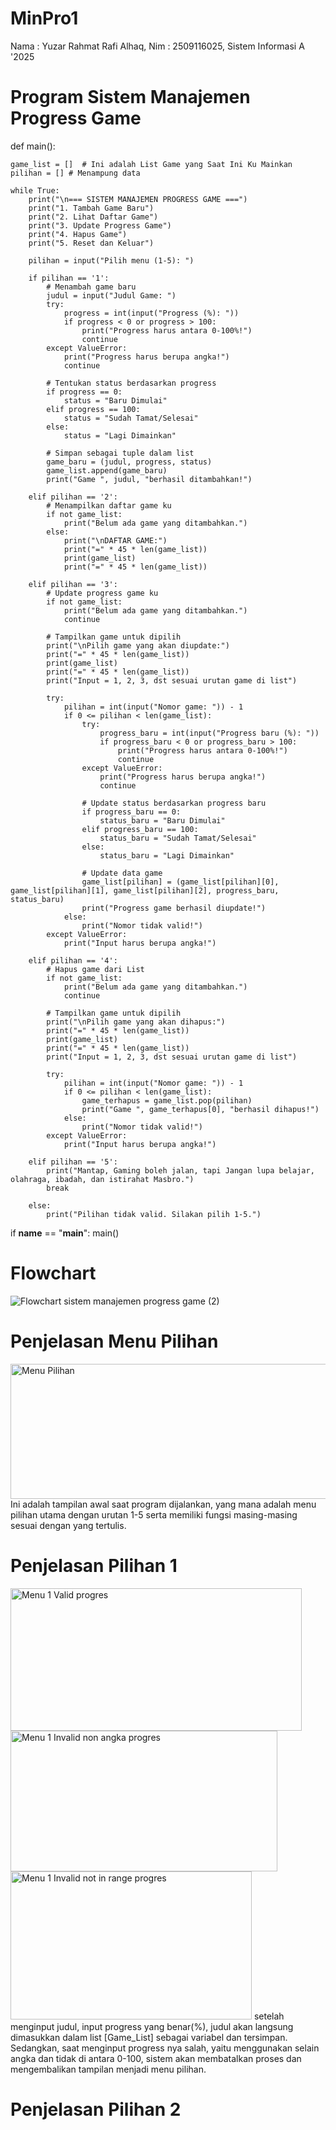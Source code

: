 # MinPro1
Nama : Yuzar Rahmat Rafi Alhaq, Nim : 2509116025, Sistem Informasi A '2025
# Program Sistem Manajemen Progress Game

def main():

    game_list = []  # Ini adalah List Game yang Saat Ini Ku Mainkan
    pilihan = [] # Menampung data
    
    while True:
        print("\n=== SISTEM MANAJEMEN PROGRESS GAME ===")
        print("1. Tambah Game Baru")
        print("2. Lihat Daftar Game")
        print("3. Update Progress Game")
        print("4. Hapus Game")
        print("5. Reset dan Keluar")
        
        pilihan = input("Pilih menu (1-5): ")
        
        if pilihan == '1':
            # Menambah game baru
            judul = input("Judul Game: ")
            try:
                progress = int(input("Progress (%): "))
                if progress < 0 or progress > 100:
                    print("Progress harus antara 0-100%!")
                    continue
            except ValueError:
                print("Progress harus berupa angka!")
                continue
                
            # Tentukan status berdasarkan progress
            if progress == 0:
                status = "Baru Dimulai"
            elif progress == 100:
                status = "Sudah Tamat/Selesai"
            else:
                status = "Lagi Dimainkan"
                
            # Simpan sebagai tuple dalam list
            game_baru = (judul, progress, status)
            game_list.append(game_baru)
            print("Game ", judul, "berhasil ditambahkan!")
            
        elif pilihan == '2':
            # Menampilkan daftar game ku
            if not game_list:
                print("Belum ada game yang ditambahkan.")
            else:
                print("\nDAFTAR GAME:")
                print("=" * 45 * len(game_list))
                print(game_list)
                print("=" * 45 * len(game_list))

        elif pilihan == '3':
            # Update progress game ku
            if not game_list:
                print("Belum ada game yang ditambahkan.")
                continue
                
            # Tampilkan game untuk dipilih
            print("\nPilih game yang akan diupdate:")
            print("=" * 45 * len(game_list))
            print(game_list)
            print("=" * 45 * len(game_list))
            print("Input = 1, 2, 3, dst sesuai urutan game di list")
            
            try:
                pilihan = int(input("Nomor game: ")) - 1
                if 0 <= pilihan < len(game_list):
                    try:
                        progress_baru = int(input("Progress baru (%): "))
                        if progress_baru < 0 or progress_baru > 100:
                            print("Progress harus antara 0-100%!")
                            continue
                    except ValueError:
                        print("Progress harus berupa angka!")
                        continue
                        
                    # Update status berdasarkan progress baru
                    if progress_baru == 0:
                        status_baru = "Baru Dimulai"
                    elif progress_baru == 100:
                        status_baru = "Sudah Tamat/Selesai"
                    else:
                        status_baru = "Lagi Dimainkan"

                    # Update data game
                    game_list[pilihan] = (game_list[pilihan][0], game_list[pilihan][1], game_list[pilihan][2], progress_baru, status_baru)
                    print("Progress game berhasil diupdate!")
                else:
                    print("Nomor tidak valid!")
            except ValueError:
                print("Input harus berupa angka!")
                
        elif pilihan == '4':
            # Hapus game dari List  
            if not game_list:
                print("Belum ada game yang ditambahkan.")
                continue
                
            # Tampilkan game untuk dipilih
            print("\nPilih game yang akan dihapus:")
            print("=" * 45 * len(game_list))
            print(game_list)
            print("=" * 45 * len(game_list))
            print("Input = 1, 2, 3, dst sesuai urutan game di list")
            
            try:
                pilihan = int(input("Nomor game: ")) - 1
                if 0 <= pilihan < len(game_list):
                    game_terhapus = game_list.pop(pilihan)
                    print("Game ", game_terhapus[0], "berhasil dihapus!")
                else:
                    print("Nomor tidak valid!")
            except ValueError:
                print("Input harus berupa angka!")
                
        elif pilihan == '5':
            print("Mantap, Gaming boleh jalan, tapi Jangan lupa belajar, olahraga, ibadah, dan istirahat Masbro.")
            break
            
        else:
            print("Pilihan tidak valid. Silakan pilih 1-5.")
          
if __name__ == "__main__":
    main()


# Flowchart
![Flowchart sistem manajemen progress game (2)](https://github.com/user-attachments/assets/6230b795-0ae7-4c8d-b457-5a0d1597a5ea)

# Penjelasan Menu Pilihan
<img width="1327" height="216" alt="Menu Pilihan" src="https://github.com/user-attachments/assets/d73faf69-87f5-4f19-aff5-7b40e1dccc9a" />
Ini adalah tampilan awal saat program dijalankan, yang mana adalah menu pilihan utama dengan urutan 1-5 serta memiliki fungsi masing-masing sesuai dengan yang tertulis.

# Penjelasan Pilihan 1
<img width="466" height="228" alt="Menu 1 Valid progres" src="https://github.com/user-attachments/assets/3f4db82e-3136-4b5e-ab2f-00310faa5615" />
<img width="427" height="225" alt="Menu 1 Invalid non angka progres" src="https://github.com/user-attachments/assets/5e99c21c-1243-4157-b8bc-882dff95d831" />
<img width="386" height="237" alt="Menu 1 Invalid not in range progres" src="https://github.com/user-attachments/assets/a083ee68-9e39-47f7-8ff0-2b991bff83fd" />
setelah menginput judul, input progress yang benar(%), judul akan langsung dimasukkan dalam list [Game_List] sebagai variabel dan tersimpan.
Sedangkan, saat menginput progress nya salah, yaitu menggunakan selain angka dan tidak di antara 0-100, sistem akan membatalkan proses dan mengembalikan tampilan menjadi menu pilihan.

# Penjelasan Pilihan 2





